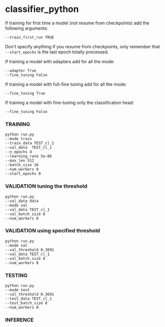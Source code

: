 # classifier_python

If training for first time a model (not resume from checkpoints) add the following arguments:
```
--train_first_run TRUE  
```
Don't specify anything if you resume from checkpoints, only remember that `--start_epochs` is the last epoch totally processed.

If training a model with adapters add for all the mode:

```
--adapter True
--fine_tuning False
```

If training a model with full-fine tuning add for all the mode:
```
--fine_tuning True
```


If training a model with fine-tuning only the classification head:
```
--fine_tuning False
```


###  TRAINING

```
python run.py 
--mode train 
--train_data TEST_cl_1 
--val_data  TEST_cl_1  
--n_epochs 4
--learning_rate 5e-06 
--max_len 512 
--batch_size 16  
--num_workers 0 
--start_epochs 0 
```

### VALIDATION tuning the threshold 

```
python run.py
--val_data data
--mode val 
--val_data TEST_cl_1 
--val_batch_size 8
--num_workers 0
```

### VALIDATION using specified threshold

```
python run.py
--mode val 
--val_threshold 0.3691
--val_data TEST_cl_1 
--val_batch_size 8 
--num_workers 0

```



### TESTING

```
python run.py
--mode test 
--val_threshold 0.3691 
--test_data TEST_cl_1 
--test_batch_size 8 
--num_workers 0

```

### INFERENCE  


